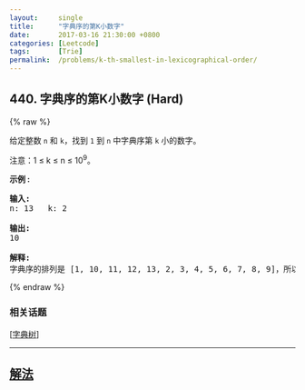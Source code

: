 ```yaml
---
layout:     single
title:      "字典序的第K小数字"
date:       2017-03-16 21:30:00 +0800
categories: [Leetcode]
tags:       [Trie]
permalink:  /problems/k-th-smallest-in-lexicographical-order/
---
```


## 440. 字典序的第K小数字 (Hard)

{% raw %}

<p>给定整数&nbsp;<code>n</code>&nbsp;和&nbsp;<code>k</code>，找到&nbsp;<code>1</code>&nbsp;到&nbsp;<code>n</code>&nbsp;中字典序第&nbsp;<code>k</code>&nbsp;小的数字。</p>

<p>注意：1 &le; k &le; n &le; 10<sup>9</sup>。</p>

<p><strong>示例 :</strong></p>

<pre>
<strong>输入:</strong>
n: 13   k: 2

<strong>输出:</strong>
10

<strong>解释:</strong>
字典序的排列是 [1, 10, 11, 12, 13, 2, 3, 4, 5, 6, 7, 8, 9]，所以第二小的数字是 10。
</pre>

{% endraw %}

### 相关话题
  [[字典树](https://github.com/openset/leetcode/tree/master/tag/trie/README.md)]

---

## [解法](https://github.com/openset/leetcode/tree/master/problems/k-th-smallest-in-lexicographical-order)
